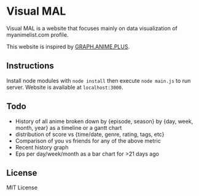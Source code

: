 # Visual MAL

Visual MAL is a website that focuses mainly on data visualization of 
myanimelist.com profile.

This website is inspired by [GRAPH.ANIME.PLUS](https://graph.anime.plus/).

## Instructions

Install node modules with `node install` then execute `node main.js` to run server. 
Website is available at `localhost:3000`.

## Todo

- History of all anime broken down by {episode, season} by {day, week, month, year} as a timeline or a gantt chart
- distribution of score vs {time/date, genre, rating, tags, etc}
- Comparison of you vs friends for any of the above metric
- Recent history graph
- Eps per day/week/month as a bar chart for >21 days ago

## License

MIT License

